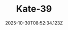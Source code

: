 ---
title: "Kate-39"
description: ""
image: "/uploads/photos/1761814354117-Kate-39.webp"
thumbnail: "/uploads/photos/1761814354117-Kate-39-thumb.webp"
width: 4912
height: 7360
featured: false
date: 2025-10-30T08:52:34.123Z
order: 0
---